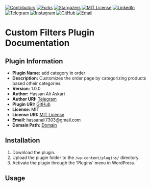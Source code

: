 [contributors-shield]: https://img.shields.io/github/contributors/hassan7303/add-category-in-order.svg?style=for-the-badge
[contributors-url]: https://github.com/hassan7303/add-category-in-order/graphs/contributors
[forks-shield]: https://img.shields.io/github/forks/hassan7303/add-category-in-order.svg?style=for-the-badge&label=Fork
[forks-url]: https://github.com/hassan7303/add-category-in-order/network/members
[stars-shield]: https://img.shields.io/github/stars/hassan7303/add-category-in-order.svg?style=for-the-badge
[stars-url]: https://github.com/hassan7303/add-category-in-order/stargazers
[license-shield]: https://img.shields.io/github/license/hassan7303/add-category-in-order.svg?style=for-the-badge
[license-url]: https://github.com/hassan7303/add-category-in-order/blob/master/LICENSE.md
[linkedin-shield]: https://img.shields.io/badge/-LinkedIn-blue.svg?style=for-the-badge&logo=linkedin&colorB=555
[linkedin-url]: https://www.linkedin.com/in/hassan-ali-askari-280bb530a/
[telegram-shield]: https://img.shields.io/badge/-Telegram-blue.svg?style=for-the-badge&logo=telegram&colorB=555
[telegram-url]: https://t.me/hassan7303
[instagram-shield]: https://img.shields.io/badge/-Instagram-red.svg?style=for-the-badge&logo=instagram&colorB=555
[instagram-url]: https://www.instagram.com/hasan_ali_askari
[github-shield]: https://img.shields.io/badge/-GitHub-black.svg?style=for-the-badge&logo=github&colorB=555
[github-url]: https://github.com/hassan7303
[email-shield]: https://img.shields.io/badge/-Email-orange.svg?style=for-the-badge&logo=gmail&colorB=555
[email-url]: mailto:hassanali7303@gmail.com

[![Contributors][contributors-shield]][contributors-url]
[![Forks][forks-shield]][forks-url]
[![Stargazers][stars-shield]][stars-url]
[![MIT License][license-shield]][license-url]
[![LinkedIn][linkedin-shield]][linkedin-url]
[![Telegram][telegram-shield]][telegram-url]
[![Instagram][instagram-shield]][instagram-url]
[![GitHub][github-shield]][github-url]
[![Email][email-shield]][email-url]


# Custom Filters Plugin Documentation

## Plugin Information

- **Plugin Name:** add category in order
- **Description:** Customizes the order page by categorizing products based otheir categories.
- **Version:** 1.0.0
- **Author:** Hassan Ali Askari
- **Author URI:** [Telegram](https://t.me/hassan7303)
- **Plugin URI:** [GitHub](https://github.com/hassan7303)
- **License:** MIT
- **License URI:** [MIT License](https://opensource.org/licenses/MIT)
- **Email:** hassanali7303@gmail.com
- **Domain Path:** [Domain](https://hsnali.ir)

## Installation

1. Download the plugin.
2. Upload the plugin folder to the `/wp-content/plugins/` directory.
3. Activate the plugin through the 'Plugins' menu in WordPress.

## Usage
